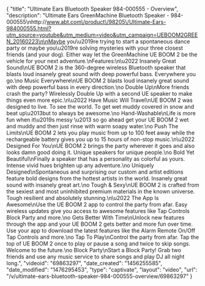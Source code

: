 {
    "title": "Ultimate Ears Bluetooth Speaker 984-000555 - Overview",
    "description": "Ultimate Ears GreenMachine Bluetooth Speaker - 984-000555\nhttp:\/\/www.abt.com\/product\/98205\/Ultimate-Ears-984000555.html?utm_source=youtube&utm_medium=video&utm_campaign=UEBOOM2GREEN_20160223\n\nMaybe you\u2019re trying to start a spontaneous dance party or maybe you\u2019re solving mysteries with your three closest friends (and your dog). Either way let the GreenMachine UE BOOM 2 be the vehicle for your next adventure.\nFeatures:\n\u2022 Insanely Great Sound\nUE BOOM 2 is the 360-degree wireless Bluetooth speaker that blasts loud insanely great sound with deep powerful bass. Everywhere you go.\no Music Everywhere\nUE BOOM 2 blasts loud insanely great sound with deep powerful bass in every direction.\no Double Up\nMore friends crash the party? Wirelessly Double Up with a second UE speaker to make things even more epic.\n\u2022 Have Music Will Travel\nUE BOOM 2 was designed to live. To see the world. To get wet muddy covered in snow and beat up\u2013but to always be awesome.\no Hand-Washable\nLife is more fun when it\u2019s messy \u2013 so go ahead get your UE BOOM 2 wet and muddy and then just rinse with warm soapy water.\no Push The Limits\nUE BOOM 2 lets you play music from up to 100 feet away while the rechargeable battery gives you up to 15 hours of non-stop music.\n\u2022 Designed For You\nUE BOOM 2 brings the party wherever it goes and also looks damn good doing it. Unique speakers for unique people.\no Bold Yet Beautiful\nFinally a speaker that has a personality as colorful as yours. Intense vivid hues brighten up any adventure.\no Uniquely Designed\nSpontaneous and surprising our custom and artist editions feature bold designs from the hottest artists in the world. Insanely great sound with insanely great art.\no Tough & Sexy\nUE BOOM 2 is crafted from the sexiest and most uninhibited premium materials in the known universe. Tough resilient and absolutely stunning.\n\u2022 The App Is Awesome\nUse the UE BOOM 2 app to control the party from afar. Easy wireless updates give you access to awesome features like Tap Controls Block Party and more.\no Gets Better With Time\nUnlock new features through the app and your UE BOOM 2 gets better and more fun over time. Use your app to download the latest features like the Alarm Remote On\/Off Tap Controls and more.\no Tap To Play\nControl the party from afar. Tap the top of UE BOOM 2 once to play or pause a song and twice to skip songs. Welcome to the future.\no Block Party\nStart a Block Party! Grab two friends and use any music service to share songs and play DJ all night long.",
    "videoid": "69863297",
    "date_created": "1456255585",
    "date_modified": "1476295453",
    "type": "captivate",
    "layout": "video",
    "url": "\/v\/ultimate-ears-bluetooth-speaker-984-000555-overview\/69863297"
}